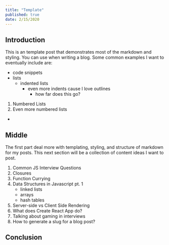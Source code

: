 ```yaml
---
title: "Template"
published: true
date: 2/15/2020
---
```


## Introduction

This is an template post that demonstrates most of the markdown and styling. You can use when writing a blog. Some common examples I want to eventually include are:

- code snippets
- lists
  - indented lists
    - even more indents cause I love outlines
      - how far does this go?

1. Numbered Lists
2. Even more numbered lists

-

## Middle

The first part deal more with templating, styling, and structure of markdown for my posts. This next section will be a collection of content ideas I want to post.

1. Common JS Interview Questions
2. Closures
3. Function Currying
4. Data Structures in Javascript pt. 1
   - linked lists
   - arrays
   - hash tables
5. Server-side vs Client Side Rendering
6. What does Create React App do?
7. Talking about gaming in interviews
8. How to generate a slug for a blog post?

## Conclusion
